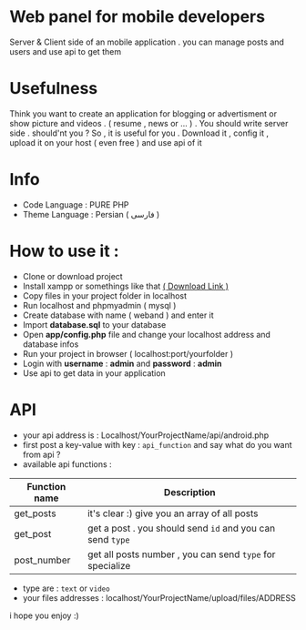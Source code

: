 # Web panel for mobile developers
Server &amp; Client side of an mobile application . you can manage posts and users and use api to get them

# Usefulness
Think you want to create an application for blogging or advertisment or show picture and videos . ( resume , news or ... ) . You should write server side . should'nt you ? So , it is useful for you . Download it , config it , upload it on your host ( even free ) and use api of it

# Info 
- Code Language : PURE PHP 
- Theme Language : Persian ( فارسی )


# How to use it :
- Clone or download project
- Install xampp or somethings like that [( Download Link )](http://p30download.com/fa/entry/37583)
- Copy files in your project folder in localhost
- Run localhost and phpmyadmin ( mysql )
- Create database with name ( weband ) and enter it
- Import **database.sql** to your database
- Open **app/config.php** file and change your localhost address and database infos 
- Run your project in browser ( localhost:port/yourfolder )
- Login with **username** : **admin** and **password** : **admin**
- Use api to get data in your application

# API
- your api address is : Localhost/YourProjectName/api/android.php
- first post a key-value with key : `api_function` and say what do you want from api ?
- available api functions : 

| Function name | Description |
| ------ | ------ |
| get_posts | it's clear :) give you an array of all posts |
| get_post | get a post . you should send `id` and you can send `type` |
| post_number | get all posts number , you can send `type` for specialize |

- type are : `text` or `video`
- your files addresses : localhost/YourProjectName/upload/files/ADDRESS

i hope you enjoy :)
